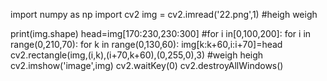 import numpy as np
import cv2
img = cv2.imread('22.png',1)
#heigh weigh

print(img.shape)
head=img[170:230,230:300]
#for i in[0,100,200]:
for i in range(0,210,70):
  for k in range(0,130,60):
    img[k:k+60,i:i+70]=head
    cv2.rectangle(img,(i,k),(i+70,k+60),(0,255,0),3)
#weigh heigh
cv2.imshow('image',img)
cv2.waitKey(0)
cv2.destroyAllWindows()

